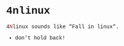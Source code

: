 <font face="courier new">

# 4nlinux  
4<font color="#A52A2A">N</font>linux sounds like "Fall in linux".  
- don't hold back!  
